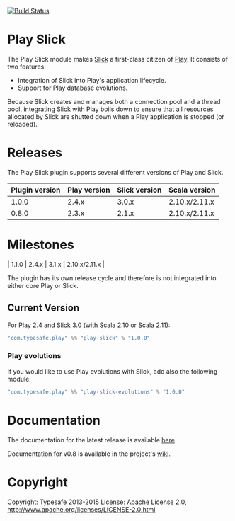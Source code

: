 [![Build Status](https://travis-ci.org/playframework/play-slick.png?branch=master)](https://travis-ci.org/playframework/play-slick)

# Play Slick

The Play Slick module makes [Slick] a first-class citizen of [Play]. It consists of two features:

  - Integration of Slick into Play's application lifecycle.
  - Support for Play database evolutions.

Because Slick creates and manages both a connection pool and a thread pool, integrating Slick with Play boils down to ensure that all resources allocated by Slick are shutted down when a Play application is stopped (or reloaded).

[Play]: https://www.playframework.com
[Slick]: http://slick.typesafe.com

# Releases

The Play Slick plugin supports several different versions of Play and Slick.

| Plugin version         | Play version       | Slick version       | Scala version |
|------------------------|--------------------|---------------------|---------------|
| 1.0.0                  | 2.4.x              | 3.0.x               | 2.10.x/2.11.x |
| 0.8.0                  | 2.3.x              | 2.1.x               | 2.10.x/2.11.x |

# Milestones

| 1.1.0                  | 2.4.x              | 3.1.x               | 2.10.x/2.11.x |

The plugin has its own release cycle and therefore is not integrated into either core Play or Slick.

## Current Version

For Play 2.4 and Slick 3.0 (with Scala 2.10 or Scala 2.11):

```scala
"com.typesafe.play" %% "play-slick" % "1.0.0"
```

### Play evolutions

If you would like to use Play evolutions with Slick, add also the following module:

```scala
"com.typesafe.play" %% "play-slick-evolutions" % "1.0.0"
```

# Documentation

The documentation for the latest release is available [here](https://www.playframework.com/documentation/2.4.x/PlaySlick).

Documentation for v0.8 is available in the project's [wiki](https://github.com/playframework/play-slick/wiki).

# Copyright

Copyright: Typesafe 2013-2015
License: Apache License 2.0, http://www.apache.org/licenses/LICENSE-2.0.html
